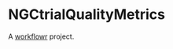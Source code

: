 # NGCtrialQualityMetrics

A [workflowr][] project.

[workflowr]: https://github.com/jdblischak/workflowr
